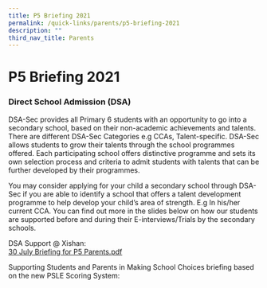 ```yaml
---
title: P5 Briefing 2021
permalink: /quick-links/parents/p5-briefing-2021
description: ""
third_nav_title: Parents
---
```

# **P5 Briefing 2021**

### Direct School Admission (DSA)

DSA-Sec provides all Primary 6 students with an opportunity to go into a secondary school, based on their non-academic achievements and talents. There are different DSA-Sec Categories e.g CCAs, Talent-specific. DSA-Sec allows students to grow their talents through the school programmes offered. Each participating school offers distinctive programme and sets its own selection process and criteria to admit students with talents that can be further developed by their programmes.

You may consider applying for your child a secondary school through DSA-Sec if you are able to identify a school that offers a talent development programme to help develop your child’s area of strength. E.g In his/her current CCA. You can find out more in the slides below on how our students are supported before and during their E-interviews/Trials by the secondary schools.

DSA Support @ Xishan:   
[30 July Briefing for P5 Parents.pdf](/files/30%20July%20Briefing%20for%20P5%20Parents.pdf)

Supporting Students and Parents in Making School Choices briefing based on the new PSLE Scoring System: